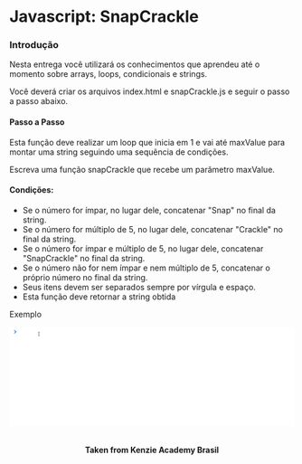 <h1>Javascript: SnapCrackle</h1>

<h3>Introdução</h3>
Nesta entrega você utilizará os conhecimentos que aprendeu até o momento sobre arrays, loops, condicionais e strings.

Você deverá criar os arquivos index.html e snapCrackle.js e seguir o passo a passo abaixo.

<h4>Passo a Passo</h4>
Esta função deve realizar um loop que inicia em 1 e vai até maxValue para montar uma string seguindo uma sequência de condições.

Escreva uma função snapCrackle que recebe um parâmetro maxValue.
<h4>Condições:</h4>

- Se o número for ímpar, no lugar dele, concatenar "Snap" no final da string.
- Se o número for múltiplo de 5, no lugar dele, concatenar "Crackle" no final da string.
- Se o número for ímpar e múltiplo de 5, no lugar dele, concatenar "SnapCrackle" no final da string.
- Se o número não for nem ímpar e nem múltiplo de 5, concatenar o próprio número no final da string.
- Seus itens devem ser separados sempre por vírgula e espaço.
- Esta função deve retornar a string obtida

Exemplo

<img src="./assets/example-1.gif" alt="example 1" />
<br>
<br>

<p align="center"><b>Taken from Kenzie Academy Brasil</b></p>
